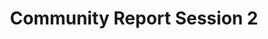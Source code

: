 ---
slug: community-session-2
type: event
event_type: Community Report Session
status: ready
title: Community Report Session 2
venue: VOGELFREI
date_time: Friday, April 21st, 11:15
chair: $sousa-santos-raphael
photo_gallery: https://www.flickr.com/photos/creativecodingutrecht/albums/72177720307967933
stream_recording_url: https://www.youtube.com/watch?v=FSBtvtxP008&t=3559s
schedule:
    -   time: t11:15
        item: $livecode-nyc-over-the-years-a-community-portrait
        screening: True
    -   time: t11:20
        item: $the-physical-and-cultural-infrastructure-supporting-livecode-nyc
    -   time: t11:30
        item: $av-club-sf-community-report
        screening: True
    -   time: t11:45
        item: $livecodera-community-report
    -   time: t11:55&#8209;12:45
        item: $community-report-panel
        no_link: True
---